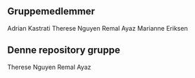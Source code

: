 ## Gruppemedlemmer

Adrian Kastrati
Therese Nguyen
Remal Ayaz
Marianne Eriksen

## Denne repository gruppe

Therese Nguyen
Remal Ayaz
